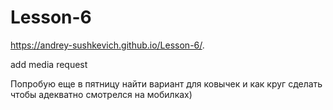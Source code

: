 # Lesson-6

https://andrey-sushkevich.github.io/Lesson-6/.

add media request

Попробую еще в пятницу найти вариант для ковычек  и как круг сделать чтобы адекватно смотрелся на мобилках)
